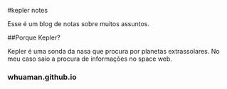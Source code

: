 #kepler notes

Esse é um blog de notas sobre muitos assuntos.

##Porque Kepler?

Kepler é uma sonda da nasa que procura por planetas extrassolares.
No meu caso saio a procura de informações no space web.

### whuaman.github.io
